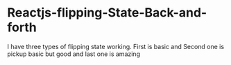 # Reactjs-flipping-State-Back-and-forth
I have three types of flipping state working. First is basic and Second one is pickup basic but good and last one is amazing
